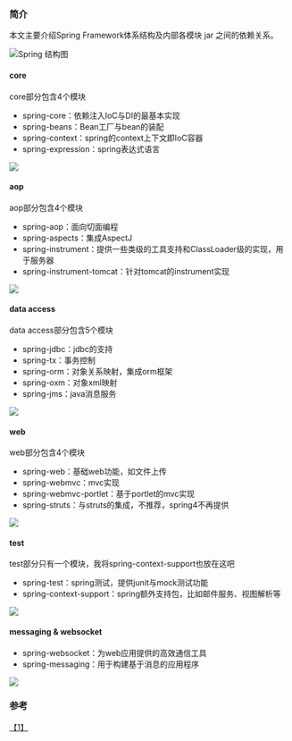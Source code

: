 ### 简介
本文主要介绍Spring Framework体系结构及内部各模块 jar 之间的依赖关系。

![Spring 结构图](images/spring-framework.jpg)

#### core

core部分包含4个模块

- spring-core：依赖注入IoC与DI的最基本实现
- spring-beans：Bean工厂与bean的装配
- spring-context：spring的context上下文即IoC容器
- spring-expression：spring表达式语言

![](images/spring-framework-core-dependencies.jpg)

#### aop

aop部分包含4个模块

- spring-aop：面向切面编程
- spring-aspects：集成AspectJ
- spring-instrument：提供一些类级的工具支持和ClassLoader级的实现，用于服务器
- spring-instrument-tomcat：针对tomcat的instrument实现

![](images/spring-framework-aop-dependencies.jpg)


#### data access

data access部分包含5个模块

- spring-jdbc：jdbc的支持
- spring-tx：事务控制
- spring-orm：对象关系映射，集成orm框架
- spring-oxm：对象xml映射
- spring-jms：java消息服务

![](images/spring-framework-data-dependencies.jpg)


#### web

web部分包含4个模块

- spring-web：基础web功能，如文件上传
- spring-webmvc：mvc实现
- spring-webmvc-portlet：基于portlet的mvc实现
- spring-struts：与struts的集成，不推荐，spring4不再提供

![](images/spring-framework-web-dependencies.jpg)

#### test

test部分只有一个模块，我将spring-context-support也放在这吧

- spring-test：spring测试，提供junit与mock测试功能
- spring-context-support：spring额外支持包，比如邮件服务、视图解析等

![](images/spring-framework-test-dependencies.jpg)

#### messaging & websocket

- spring-websocket：为web应用提供的高效通信工具
- spring-messaging：用于构建基于消息的应用程序

![](images/spring-framework-websocket&messaging-dependencies.jpg)

### 参考
[【1】](http://mp.weixin.qq.com/s/_T8QQbJrKl6exvF4RcIGFg)
